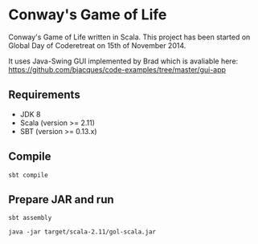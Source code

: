 Conway's Game of Life
=====================

Conway's Game of Life written in Scala.
This project has been started on Global Day of Coderetreat on 15th of November 2014.

It uses Java-Swing GUI implemented by Brad which is avaliable here:
https://github.com/bjacques/code-examples/tree/master/gui-app


Requirements
------------

- JDK 8
- Scala (version >= 2.11)
- SBT (version >= 0.13.x)

Compile
-------

`sbt compile`


Prepare JAR and run
-------------------

`sbt assembly`

`java -jar target/scala-2.11/gol-scala.jar`
